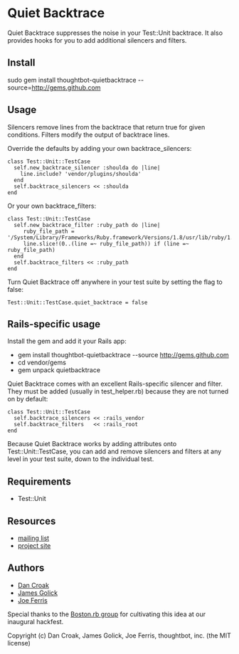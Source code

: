 Quiet Backtrace
===============

Quiet Backtrace suppresses the noise in your Test::Unit backtrace.
It also provides hooks for you to add additional silencers and filters.

Install
-------

sudo gem install thoughtbot-quietbacktrace --source=http://gems.github.com

Usage
-----

Silencers remove lines from the backtrace that return true for given conditions.
Filters modify the output of backtrace lines.

Override the defaults by adding your own backtrace_silencers:

    class Test::Unit::TestCase
  	  self.new_backtrace_silencer :shoulda do |line| 
        line.include? 'vendor/plugins/shoulda'
      end
      self.backtrace_silencers << :shoulda
    end

Or your own backtrace_filters:

    class Test::Unit::TestCase
      self.new_backtrace_filter :ruby_path do |line|
         ruby_file_path = '/System/Library/Frameworks/Ruby.framework/Versions/1.8/usr/lib/ruby/1.8'
         line.slice!(0..(line =~ ruby_file_path)) if (line =~ ruby_file_path)
      end
      self.backtrace_filters << :ruby_path
    end

Turn Quiet Backtrace off anywhere in your test suite by setting the flag to false:

    Test::Unit::TestCase.quiet_backtrace = false

Rails-specific usage
--------------------

Install the gem and add it your Rails app:

* gem install thoughtbot-quietbacktrace --source http://gems.github.com
* cd vendor/gems
* gem unpack quietbacktrace

Quiet Backtrace comes with an excellent Rails-specific silencer and filter.
They must be added (usually in test_helper.rb) because they are not turned on by default:

    class Test::Unit::TestCase
      self.backtrace_silencers << :rails_vendor
      self.backtrace_filters   << :rails_root
    end

Because Quiet Backtrace works by adding attributes onto Test::Unit::TestCase,
you can add and remove silencers and filters at any level in your test suite,
down to the individual test. 

Requirements
------------

* Test::Unit 

Resources
---------

* [mailing list](http://groups.google.com/group/quiet_backtrace)
* [project site](http://github.com/thoughtbot/quietbacktrace)

Authors
-------

* [Dan Croak](http://dancroak.com) 
* [James Golick](http://jamesgolick.com/) 
* [Joe Ferris](jferris@thoughtbot.com)

Special thanks to the [Boston.rb group](http://bostonrb.org)
for cultivating this idea at our inaugural hackfest. 

Copyright (c) Dan Croak, James Golick, Joe Ferris, thoughtbot, inc.
(the MIT license)

